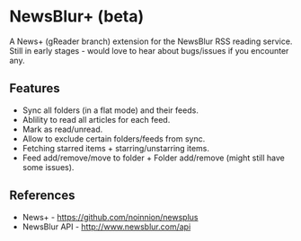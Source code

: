 NewsBlur+ (beta)
================

A News+ (gReader branch) extension for the NewsBlur RSS reading service.
Still in early stages - would love to hear about bugs/issues if you encounter any.

Features
-------------------------------
* Sync all folders (in a flat mode) and their feeds.
* Ablility to read all articles for each feed.
* Mark as read/unread.
* Allow to exclude certain folders/feeds from sync.
* Fetching starred items + starring/unstarring items.
* Feed add/remove/move to folder + Folder add/remove (might still have some issues).

    
References
-------------------------------
* News+ - https://github.com/noinnion/newsplus
* NewsBlur API - http://www.newsblur.com/api
